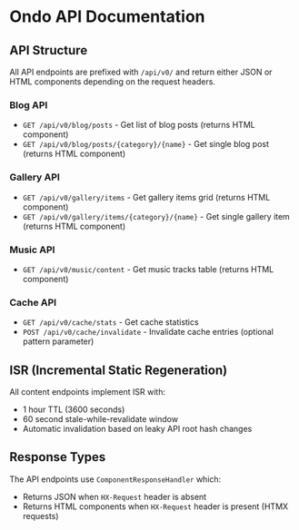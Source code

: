 # Ondo API Documentation

## API Structure

All API endpoints are prefixed with `/api/v0/` and return either JSON or HTML components depending on the request headers.

### Blog API

- `GET /api/v0/blog/posts` - Get list of blog posts (returns HTML component)
- `GET /api/v0/blog/posts/{category}/{name}` - Get single blog post (returns HTML component)

### Gallery API

- `GET /api/v0/gallery/items` - Get gallery items grid (returns HTML component)
- `GET /api/v0/gallery/items/{category}/{name}` - Get single gallery item (returns HTML component)

### Music API

- `GET /api/v0/music/content` - Get music tracks table (returns HTML component)

### Cache API

- `GET /api/v0/cache/stats` - Get cache statistics
- `POST /api/v0/cache/invalidate` - Invalidate cache entries (optional pattern parameter)

## ISR (Incremental Static Regeneration)

All content endpoints implement ISR with:
- 1 hour TTL (3600 seconds)
- 60 second stale-while-revalidate window
- Automatic invalidation based on leaky API root hash changes

## Response Types

The API endpoints use `ComponentResponseHandler` which:
- Returns JSON when `HX-Request` header is absent
- Returns HTML components when `HX-Request` header is present (HTMX requests)